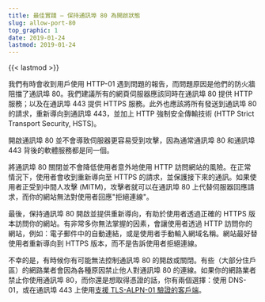 ```yaml
---
title: 最佳實踐 – 保持通訊埠 80 為開啟狀態
slug: allow-port-80
top_graphic: 1
date: 2019-01-24
lastmod: 2019-01-24
---
```


{{< lastmod >}}

我們有時會收到用戶使用 HTTP-01 遇到問題的報告，而問題原因是他們的防火牆阻擋了通訊埠 80。我們建議所有的網頁伺服器應該同時在通訊埠 80 提供 HTTP 服務；以及在通訊埠 443 提供 HTTPS 服務。此外也應該將所有發送到通訊埠 80 的請求，重新導向到通訊埠 443，並加上 HTTP 強制安全傳輸技術 (HTTP Strict Transport Security, HSTS)。

開啟通訊埠 80 並不會導致伺服器更容易受到攻擊，因為通常通訊埠 80 和通訊埠 443 背後的軟體服務都是同一個。

將通訊埠 80 關閉並不會降低使用者意外地使用 HTTP 訪問網站的風險。在正常情況下，使用者會收到重新導向至 HTTPS 的請求，並保護接下來的通訊。如果使用者正受到中間人攻擊 (MITM)，攻擊者就可以在通訊埠 80 上代替伺服器回應請求，而你的網站無法對使用者回應"拒絕連線"。

最後，保持通訊埠 80 開啟並提供重新導向，有助於使用者透過正確的 HTTPS 版本訪問你的網站。有非常多你無法掌握的因素，會讓使用者透過 HTTP 訪問你的網站，例如：電子郵件中的自動連結，或是使用者手動輸入網域名稱。網站最好替使用者重新導向到 HTTPS 版本，而不是告訴使用者拒絕連線。

不幸的是，有時候你有可能無法控制通訊埠 80 的開啟或關閉。有些（大部分住戶區）的網路業者會因為各種原因禁止他人對通訊埠 80 的連線。如果你的網路業者禁止你使用通訊埠 80，而你還是想取得憑證的話，你有兩個選擇：使用 DNS-01，或在通訊埠 443 上使用[支援 TLS-ALPN-01 驗證的客戶端](https://community.letsencrypt.org/t/which-client-support-tls-alpn-challenge/75859/2)。